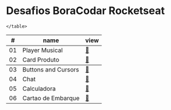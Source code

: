 # Desafios BoraCodar Rocketseat

<table>
        <thead>
            <tr>
                <th>#</th>
                <th>name</th>
                <th>view</th>
            </tr>
        </thead>
        <tbody>
            <tr>
                <td>01</td>
                <td>Player Musical</td>
                <td><a href="desafio 01 player musical">🔗</a></td>
            </tr>
            <tr>
                <td>02</td>
                <td>Card Produto</td>
                <td><a href="desafio 02 card produto">🔗</a></td>
            </tr>
        </tbody>
            <tr>
                <td>03</td>
                <td>Buttons and Cursors</td>
                <td><a href="desafio 03 button and cursors">🔗</a></td>
            </tr>
            <tr>
                <td>04</td>
                <td>Chat</td>
                <td><a href="desafio 04 chat">🔗</a></td>
            </tr>
            <tr>
                <td>05</td>
                <td>Calculadora</td>
                <td><a href="desafio 05 calculadora">🔗</a></td>
            </tr>
             <tr>
                <td>06</td>
                <td>Cartao de Embarque</td>
                <td><a href="desafio 06 cartao embarque">🔗</a></td>
            </tr>
            
    </table>
